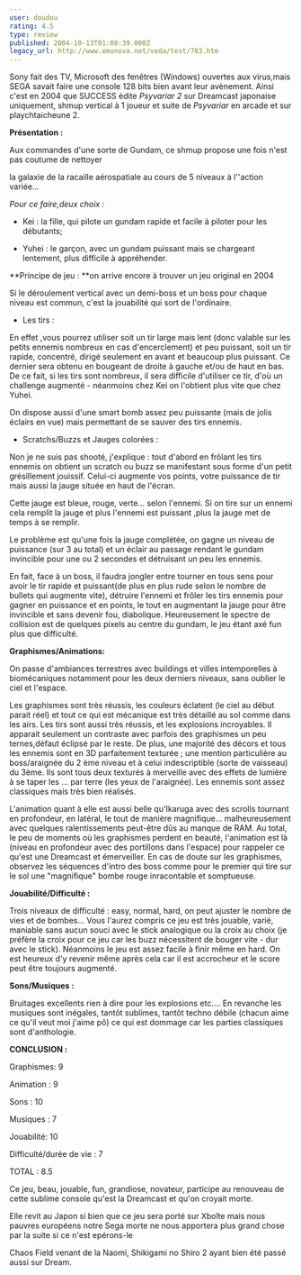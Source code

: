 ```yaml
---
user: doudou
rating: 4.5
type: review
published: 2004-10-13T01:08:39.000Z
legacy_url: http://www.emunova.net/veda/test/703.htm
---
```

Sony fait des TV, Microsoft des fenêtres (Windows) ouvertes aux virus,mais SEGA savait faire une console 128 bits bien avant leur avènement. Ainsi c'est en 2004 que SUCCESS édite _Psyvariar 2_ sur Dreamcast japonaise uniquement, shmup vertical à 1 joueur et suite de _Psyvariar_ en arcade et sur playchtaicheune 2\.  

  

**Présentation :**  

  

Aux commandes d'une sorte de Gundam, ce shmup propose une fois n'est pas coutume de nettoyer   

la galaxie de la racaille aérospatiale au cours de 5 niveaux à l''action variée...  

  

_Pour ce faire,deux choix :_  

- Kei : la fille, qui pilote un gundam rapide et facile à piloter pour les débutants;  

- Yuhei : le garçon, avec un gundam puissant mais se chargeant lentement, plus difficile à appréhender.  

  

**Principe de jeu : **on arrive encore à trouver un jeu original en 2004  

  

Si le déroulement vertical avec un demi-boss et un boss pour chaque niveau est commun, c'est la jouabilité qui sort de l'ordinaire.  

  

- Les tirs :  

En effet ,vous pourrez utiliser soit un tir large mais lent (donc valable sur les petits ennemis nombreux en cas d'encerclement) et peu puissant, soit un tir rapide, concentré, dirigé seulement en avant et beaucoup plus puissant. Ce dernier sera obtenu en bougeant de droite à gauche et/ou de haut en bas. De ce fait, si les tirs sont nombreux, il sera difficile d'utiliser ce tir, d'où un challenge augmenté - néanmoins chez Kei on l'obtient plus vite que chez Yuhei.  

  

On dispose aussi d'une smart bomb assez peu puissante (mais de jolis éclairs en vue) mais permettant de se sauver des tirs ennemis.  

  

- Scratchs/Buzzs et Jauges colorées :  

Non je ne suis pas shooté, j'explique : tout d'abord en frôlant les tirs ennemis on obtient un scratch ou buzz se manifestant sous forme d'un petit grésillement jouissif. Celui-ci augmente vos points, votre puissance de tir mais aussi la jauge située en haut de l'écran.  

  

Cette jauge est bleue, rouge, verte... selon l'ennemi. Si on tire sur un ennemi cela remplit la jauge et plus l'ennemi est puissant ,plus la jauge met de temps à se remplir.  

  

Le problème est qu'une fois la jauge complétée, on gagne un niveau de puissance (sur 3 au total) et un éclair au passage rendant le gundam invincible pour une ou 2 secondes et détruisant un peu les ennemis.  

  

En fait, face à un boss, il faudra jongler entre tourner en tous sens pour avoir le tir rapide et puissant(de plus en plus rude selon le nombre de bullets qui augmente vite), détruire l'ennemi et frôler les tirs ennemis pour gagner en puissance et en points, le tout en augmentant la jauge pour être invincible et sans devenir fou, diabolique. Heureusement le spectre de collision est de quelques pixels au centre du gundam, le jeu étant axé fun plus que difficulté.  

  

**Graphismes/Animations:**  

  

On passe d'ambiances terrestres avec buildings et villes intemporelles à biomécaniques notamment pour les deux derniers niveaux, sans oublier le ciel et l'espace.  

  

Les graphismes sont très réussis, les couleurs éclatent (le ciel au début parait réel) et tout ce qui est mécanique est très détaillé au sol comme dans les airs. Les tirs sont aussi très réussis, et les explosions incroyables. Il apparait seulement un contraste avec parfois des graphismes un peu ternes,défaut éclipsé par le reste. De plus, une majorité des décors et tous les ennemis sont en 3D parfaitement texturée ; une mention particulière au boss/araignée du 2 ème niveau et à celui indescriptible (sorte de vaisseau) du 3ème. Ils sont tous deux texturés à merveille avec des effets de lumière à se taper les ... par terre (les yeux de l'araignée). Les ennemis sont assez classiques mais très bien réalisés.  

  

L'animation quant à elle est aussi belle qu'Ikaruga avec des scrolls tournant en profondeur, en latéral, le tout de manière magnifique... malheureusement avec quelques ralentissements peut-être dûs au manque de RAM. Au total, le peu de moments où les graphismes perdent en beauté, l'animation est là (niveau en profondeur avec des portillons dans l'espace) pour rappeler ce qu'est une Dreamcast et émerveiller. En cas de doute sur les graphismes, observez les séquences d'intro des boss comme pour le premier qui tire sur le sol une "magnifique" bombe rouge inracontable et somptueuse.  

  

**Jouabilité/Difficulté :**   

  

Trois niveaux de difficulté : easy, normal, hard, on peut ajuster le nombre de vies et de bombes... Vous l'aurez compris ce jeu est très jouable, varié, maniable sans aucun souci avec le stick analogique ou la croix au choix (je préfère la croix pour ce jeu car les buzz nécessitent de bouger vite - dur avec le stick). Néanmoins le jeu est assez facile à finir même en hard. On est heureux d'y revenir même après cela car il est accrocheur et le score peut être toujours augmenté.  

  

**Sons/Musiques :**  

  

Bruitages excellents rien à dire pour les explosions etc.... En revanche les musiques sont inégales, tantôt sublimes, tantôt techno débile (chacun aime ce qu'il veut moi j'aime pô) ce qui est dommage car les parties classiques sont d'anthologie.  

  

**CONCLUSION :**  

  

Graphismes: 9  

Animation : 9  

Sons : 10  

Musiques : 7  

Jouabilité: 10  

Difficulté/durée de vie : 7  

  

TOTAL : 8.5   

  

Ce jeu, beau, jouable, fun, grandiose, novateur, participe au renouveau de cette sublime console qu'est la Dreamcast et qu'on croyait morte.  

  

Elle revit au Japon si bien que ce jeu sera porté sur Xboîte mais nous pauvres européens notre Sega morte ne nous apportera plus grand chose par la suite si ce n'est epérons-le   

Chaos Field venant de la Naomi, Shikigami no Shiro 2 ayant bien été passé aussi sur Dream.